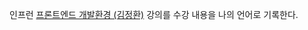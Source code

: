 인프런 [프론트엔드 개발환경 (김정환)](https://www.inflearn.com/course/%ED%94%84%EB%A1%A0%ED%8A%B8%EC%97%94%EB%93%9C-%EA%B0%9C%EB%B0%9C%ED%99%98%EA%B2%BD) 강의를 수강 내용을 나의 언어로 기록한다.


